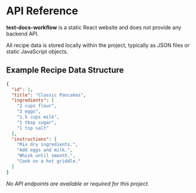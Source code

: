 # API Reference

**test-docs-workflow** is a static React website and does not provide any backend API.

All recipe data is stored locally within the project, typically as JSON files or static JavaScript objects.

## Example Recipe Data Structure

```json
{
  "id": 1,
  "title": "Classic Pancakes",
  "ingredients": [
    "2 cups flour",
    "2 eggs",
    "1.5 cups milk",
    "1 tbsp sugar",
    "1 tsp salt"
  ],
  "instructions": [
    "Mix dry ingredients.",
    "Add eggs and milk.",
    "Whisk until smooth.",
    "Cook on a hot griddle."
  ]
}
```

_No API endpoints are available or required for this project._ 